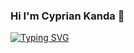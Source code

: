 ### Hi I'm Cyprian Kanda  👋
[![Typing SVG](https://readme-typing-svg.herokuapp.com/?lines=Front+end+developer+with+design+skills)](https://git.io/typing-svg)
<!--
**cypriankanda/cypriankanda** is a ✨ _special_ ✨ repository because its `README.md` (this file) appears on your GitHub profile.

Here are some ideas to get you started:

- 🔭 I’m currently working on ...
- 🌱 I’m currently learning ...
- 👯 I’m looking to collaborate on ...
- 🤔 I’m looking for help with ...
- 💬 Ask me about ...
- 📫 How to reach me: ...
- 😄 Pronouns: ...
- ⚡ Fun fact: ...
-->
